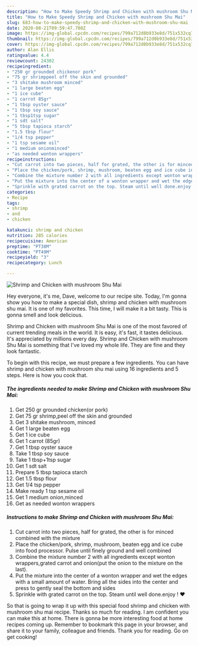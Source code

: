 ```yaml
---
description: "How to Make Speedy Shrimp and Chicken with mushroom Shu Mai"
title: "How to Make Speedy Shrimp and Chicken with mushroom Shu Mai"
slug: 683-how-to-make-speedy-shrimp-and-chicken-with-mushroom-shu-mai
date: 2020-08-21T09:59:47.708Z
image: https://img-global.cpcdn.com/recipes/799a712d0b933e8d/751x532cq70/shrimp-and-chicken-with-mushroom-shu-mai-recipe-main-photo.jpg
thumbnail: https://img-global.cpcdn.com/recipes/799a712d0b933e8d/751x532cq70/shrimp-and-chicken-with-mushroom-shu-mai-recipe-main-photo.jpg
cover: https://img-global.cpcdn.com/recipes/799a712d0b933e8d/751x532cq70/shrimp-and-chicken-with-mushroom-shu-mai-recipe-main-photo.jpg
author: Alan Ellis
ratingvalue: 4.4
reviewcount: 24302
recipeingredient:
- "250 gr grounded chickenor pork"
- "75 gr shrimppeel off the skin and grounded"
- "3 shitake mushroom minced"
- "1 large beaten egg"
- "1 ice cube"
- "1 carrot 85gr"
- "1 tbsp oyster sauce"
- "1 tbsp soy sauce"
- "1 tbsp1tsp sugar"
- "1 sdt salt"
- "5 tbsp tapioca starch"
- "1.5 tbsp flour"
- "1/4 tsp pepper"
- "1 tsp sesame oil"
- "1 medium onionminced"
- "as needed wonton wrappers"
recipeinstructions:
- "Cut carrot into two pieces, half for grated, the other is for minced combined with the mixture"
- "Place the chicken/pork, shrimp, mushroom, beaten egg and ice cube into food processor. Pulse until finely ground and well combined"
- "Combine the mixture number 2 with all ingredients except wonton wrappers,grated carrot and onion(put the onion to the mixture on the last)."
- "Put the mixture into the center of a wonton wrapper and wet the edges with a small amount of water. Bring all the sides into the center and press to gently seal the bottom and sides"
- "Sprinkle with grated carrot on the top. Steam until well done.enjoy ! ♥️"
categories:
- Recipe
tags:
- shrimp
- and
- chicken

katakunci: shrimp and chicken 
nutrition: 285 calories
recipecuisine: American
preptime: "PT38M"
cooktime: "PT49M"
recipeyield: "3"
recipecategory: Lunch

---
```



![Shrimp and Chicken with mushroom Shu Mai](https://img-global.cpcdn.com/recipes/799a712d0b933e8d/751x532cq70/shrimp-and-chicken-with-mushroom-shu-mai-recipe-main-photo.jpg)

Hey everyone, it's me, Dave, welcome to our recipe site. Today, I'm gonna show you how to make a special dish, shrimp and chicken with mushroom shu mai. It is one of my favorites. This time, I will make it a bit tasty. This is gonna smell and look delicious.

Shrimp and Chicken with mushroom Shu Mai is one of the most favored of current trending meals in the world. It is easy, it's fast, it tastes delicious. It's appreciated by millions every day. Shrimp and Chicken with mushroom Shu Mai is something that I've loved my whole life. They are fine and they look fantastic.




To begin with this recipe, we must prepare a few ingredients. You can have shrimp and chicken with mushroom shu mai using 16 ingredients and 5 steps. Here is how you cook that.

<!--inarticleads1-->

##### The ingredients needed to make Shrimp and Chicken with mushroom Shu Mai:

1. Get 250 gr grounded chicken(or pork)
1. Get 75 gr shrimp,peel off the skin and grounded
1. Get 3 shitake mushroom, minced
1. Get 1 large beaten egg
1. Get 1 ice cube
1. Get 1 carrot (85gr)
1. Get 1 tbsp oyster sauce
1. Take 1 tbsp soy sauce
1. Take 1 tbsp+1tsp sugar
1. Get 1 sdt salt
1. Prepare 5 tbsp tapioca starch
1. Get 1.5 tbsp flour
1. Get 1/4 tsp pepper
1. Make ready 1 tsp sesame oil
1. Get 1 medium onion,minced
1. Get as needed wonton wrappers




<!--inarticleads2-->

##### Instructions to make Shrimp and Chicken with mushroom Shu Mai:

1. Cut carrot into two pieces, half for grated, the other is for minced combined with the mixture
1. Place the chicken/pork, shrimp, mushroom, beaten egg and ice cube into food processor. Pulse until finely ground and well combined
1. Combine the mixture number 2 with all ingredients except wonton wrappers,grated carrot and onion(put the onion to the mixture on the last).
1. Put the mixture into the center of a wonton wrapper and wet the edges with a small amount of water. Bring all the sides into the center and press to gently seal the bottom and sides
1. Sprinkle with grated carrot on the top. Steam until well done.enjoy ! ♥️




So that is going to wrap it up with this special food shrimp and chicken with mushroom shu mai recipe. Thanks so much for reading. I am confident you can make this at home. There is gonna be more interesting food at home recipes coming up. Remember to bookmark this page in your browser, and share it to your family, colleague and friends. Thank you for reading. Go on get cooking!
